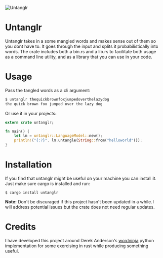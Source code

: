 ![Untanglr](https://images.unsplash.com/photo-1553534952-bf9fdcc09903?ixlib=rb-1.2.1&ixid=MnwxMjA3fDB8MHxwaG90by1wYWdlfHx8fGVufDB8fHx8&auto=format&fit=crop&w=1050&q=80)
# Untanglr

Untanglr takes in a some mangled words and makes sense out of them so you dont have to. It goes through the input and splits it probabilistically into words. The crate includes both a bin.rs and a lib.rs to facilitate both usage as a command line utility, and as a library that you can use in your code.

# Usage
Pass the tangled words as a cli argument:
```bash
$ untanglr thequickbrownfoxjumpedoverthelazydog
the quick brown fox jumped over the lazy dog
```

Or use it in your projects:
```rust
extern crate untanglr;

fn main() {
	let lm = untanglr::LanguageModel::new();
	println!("{:?}", lm.untangle(String::from("helloworld")));
}
```

# Installation
If you find that untanglr might be useful on your machine you can install it. Just make sure cargo is installed and run:
```
$ cargo install untanglr
```
**Note:** Don't be discuraged if this project hasn't been updated in a while. I will address potential issues but the crate does not need regular updates.

# Credits
I have developed this project around Derek Anderson's [wordninja](https://github.com/keredson/wordninja) python implementation for some exercising in rust while producing something useful.

